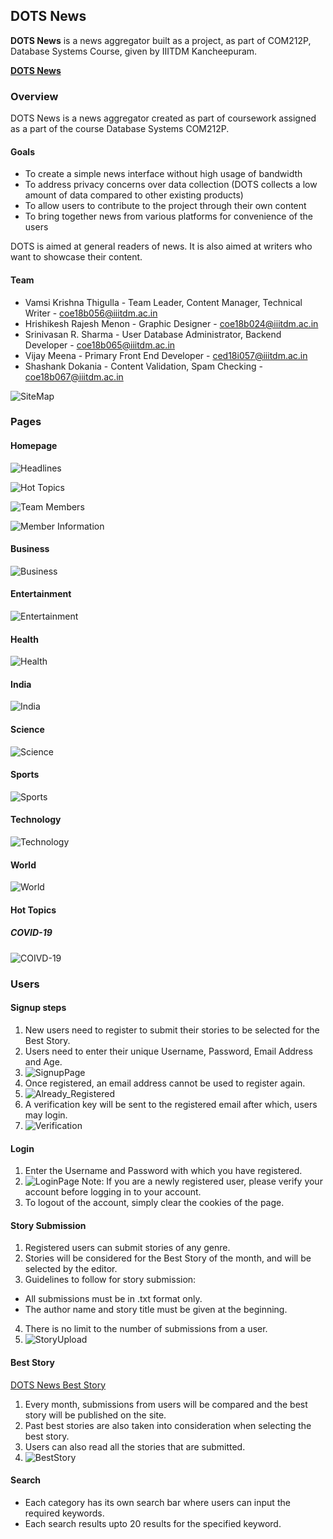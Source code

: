 ## DOTS News ##

**DOTS News** is a news aggregator built as a project, as part of COM212P, Database Systems Course, given by IIITDM Kancheepuram.

**[DOTS News](https://appl-web-news.000webhostapp.com)**

### Overview ###
DOTS News is a news aggregator created as part of coursework assigned as a part of the course Database Systems COM212P. <br>
#### Goals ####
- To create a simple news interface without high usage of bandwidth
- To address privacy concerns over data collection (DOTS collects a low amount of data compared to other existing products)
- To allow users to contribute to the project through their own content
- To bring together news from various platforms for convenience of the users

DOTS is aimed at general readers of news. It is also aimed at writers who want to showcase their content.

#### Team ####
- Vamsi Krishna Thigulla - Team Leader, Content Manager, Technical Writer - coe18b056@iiitdm.ac.in
- Hrishikesh Rajesh Menon - Graphic Designer - coe18b024@iiitdm.ac.in
- Srinivasan R. Sharma - User Database Administrator, Backend Developer - coe18b065@iiitdm.ac.in
- Vijay Meena - Primary Front End Developer - ced18i057@iiitdm.ac.in
- Shashank Dokania - Content Validation, Spam Checking - coe18b067@iiitdm.ac.in

![SiteMap](gloomap_8781c185.jpg)

### Pages ###
#### Homepage ####
![Headlines](Headlines.jpg)

![Hot Topics](HotTopics.jpg)

![Team Members](Team.jpg)

![Member Information](Members.jpg)

#### Business ####
![Business](Business.jpg)

#### Entertainment ####
![Entertainment](Entertainment.jpg)

#### Health ####
![Health](Health.jpg)

#### India ####
![India](India.jpg)

#### Science ####
![Science](Science.jpg)

#### Sports ####
![Sports](Sports.jpg)

#### Technology ####
![Technology](Technology.jpg)

#### World ####
![World](World.jpg)

#### Hot Topics ####
##### COVID-19 #####
![COIVD-19](COVID.jpg)

### Users ###
#### Signup steps ####
1. New users need to register to submit their stories to be selected for the Best Story.
2. Users need to enter their unique Username, Password, Email Address and Age. 
3. ![SignupPage](Signup1.jpg)
4. Once registered, an email address cannot be used to register again. 
5. ![Already_Registered](Signup2.jpg)
6. A verification key will be sent to the registered email after which, users may login. 
7. ![Verification](Verification.jpg)

#### Login ####
1. Enter the Username and Password with which you have registered.
2. ![LoginPage](Login.jpg)
Note: If you are a newly registered user, please verify your account before logging in to your account.
3. To logout of the account, simply clear the cookies of the page.

#### Story Submission ####
1. Registered users can submit stories of any genre.
2. Stories will be considered for the Best Story of the month, and will be selected by the editor.
3. Guidelines to follow for story submission:
* All submissions must be in .txt format only.
* The author name and story title must be given at the beginning.
4. There is no limit to the number of submissions from a user.
5. ![StoryUpload](Upload.jpg)

#### Best Story ####
[DOTS News Best Story](https://appl-web-news.000webhostapp.com/Best_Story.php)
1. Every month, submissions from users will be compared and the best story will be published on the site.
2. Past best stories are also taken into consideration when selecting the best story.
3. Users can also read all the stories that are submitted.
4. ![BestStory](Best.jpg)

#### Search ####
* Each category has its own search bar where users can input the required keywords.
* Each search results upto 20 results for the specified keyword.
